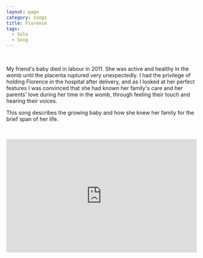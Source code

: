 ```yaml
---
layout: page
category: songs
title: Florence
tags:
  - Solo
  - Song
---
```

&nbsp;

My friend's baby died in labour in 2011. She was active and healthy in the womb until the placenta ruptured very unexpectedly. 
I had the privilege of holding Florence in the hospital after delivery, and as I looked at her perfect features I was convinced that she had known her family's care and her parents' love during her time in the womb, through feeling their touch and hearing their voices.

This song describes the growing baby and how she knew her family for the brief span of her life.

&nbsp;

<iframe width="100%" height="300" scrolling="no" frameborder="no" allow="autoplay" src="https://w.soundcloud.com/player/?url=https%3A//api.soundcloud.com/tracks/513359094&color=%23ff5500&auto_play=false&hide_related=false&show_comments=true&show_user=true&show_reposts=false&show_teaser=true&visual=true"></iframe>